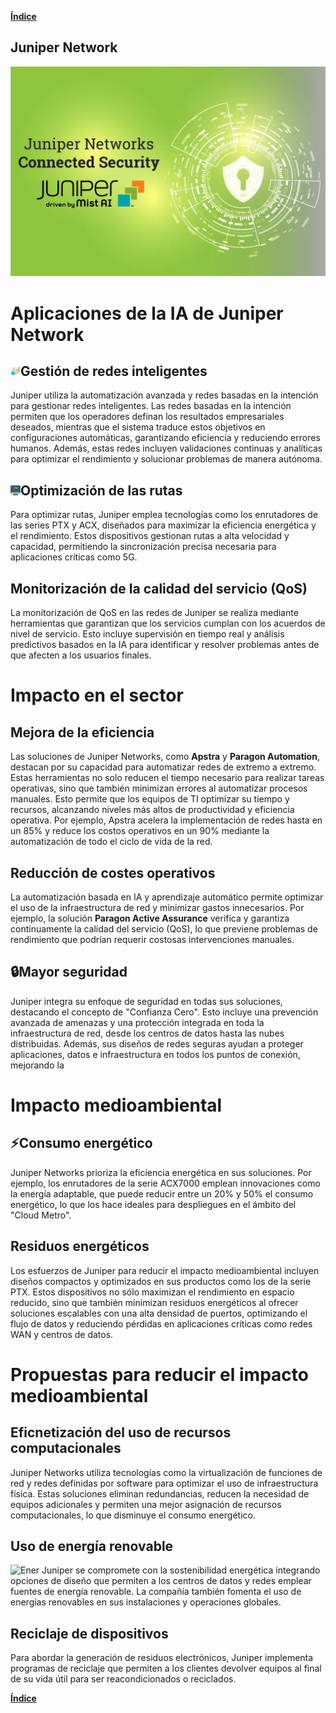 [**Índice**](/README.md)
## Juniper Network

![Logo](Logo.png)

# Aplicaciones de la IA de Juniper Network

 ## ![Gestion](gestion.png)Gestión de redes inteligentes

Juniper utiliza la automatización avanzada y redes basadas en la intención para gestionar redes inteligentes. Las redes basadas en la intención permiten que los operadores definan los resultados empresariales deseados, mientras que el sistema traduce estos objetivos en configuraciones automáticas, garantizando eficiencia y reduciendo errores humanos. Además, estas redes incluyen validaciones continuas y analíticas para optimizar el rendimiento y solucionar problemas de manera autónoma.

## ![Optimizacion](optimizacion.png)Optimización de las rutas

Para optimizar rutas, Juniper emplea tecnologías como los enrutadores de las series PTX y ACX, diseñados para maximizar la eficiencia energética y el rendimiento. Estos dispositivos gestionan rutas a alta velocidad y capacidad, permitiendo la sincronización precisa necesaria para aplicaciones críticas como 5G.

## Monitorización de la calidad del servicio (QoS)

La monitorización de QoS en las redes de Juniper se realiza mediante herramientas que garantizan que los servicios cumplan con los acuerdos de nivel de servicio. Esto incluye supervisión en tiempo real y análisis predictivos basados en la IA para identificar y resolver problemas antes de que afecten a los usuarios finales.

# Impacto en el sector

## Mejora de la eficiencia

Las soluciones de Juniper Networks, como **Apstra** y **Paragon Automation**, destacan por su capacidad para automatizar redes de extremo a extremo. Estas herramientas no solo reducen el tiempo necesario para realizar tareas operativas, sino que también minimizan errores al automatizar procesos manuales. Esto permite que los equipos de TI optimizar su tiempo y recursos, alcanzando niveles más altos de productividad y eficiencia operativa. Por ejemplo, Apstra acelera la implementación de redes hasta en un 85% y reduce los costos operativos en un 90% mediante la automatización de todo el ciclo de vida de la red.

## Reducción de costes operativos

La automatización basada en IA y aprendizaje automático permite optimizar el uso de la infraestructura de red y minimizar gastos innecesarios. Por ejemplo, la solución **Paragon Active Assurance** verifica y garantiza continuamente la calidad del servicio (QoS), lo que previene problemas de rendimiento que podrían requerir costosas intervenciones manuales.

## 🔒Mayor seguridad

Juniper integra su enfoque de seguridad en todas sus soluciones, destacando el concepto de "Confianza Cero". Esto incluye una prevención avanzada de amenazas y una protección integrada en toda la infraestructura de red, desde los centros de datos hasta las nubes distribuidas. Además, sus diseños de redes seguras ayudan a proteger aplicaciones, datos e infraestructura en todos los puntos de conexión, mejorando la 

# Impacto medioambiental 

## ⚡Consumo energético

Juniper Networks prioriza la eficiencia energética en sus soluciones. Por ejemplo, los enrutadores de la serie ACX7000 emplean innovaciones como la energía adaptable, que puede reducir entre un 20% y 50% el consumo energético, lo que los hace ideales para despliegues en el ámbito del "Cloud Metro".

## Residuos energéticos

Los esfuerzos de Juniper para reducir el impacto medioambiental incluyen diseños compactos y optimizados en sus productos como los de la serie PTX. Estos dispositivos no sólo maximizan el rendimiento en espacio reducido, sino que también minimizan residuos energéticos al ofrecer soluciones escalables con una alta densidad de puertos, optimizando el flujo de datos y reduciendo pérdidas en aplicaciones críticas como redes WAN y centros de datos​.

# Propuestas para reducir el impacto medioambiental 

## Eficnetización del uso de recursos computacionales

Juniper Networks utiliza tecnologías como la virtualización de funciones de red y redes definidas por software para optimizar el uso de infraestructura física. Estas soluciones eliminan redundancias, reducen la necesidad de equipos adicionales y permiten una mejor asignación de recursos computacionales, lo que disminuye el consumo energético. 

## Uso de energía renovable
![Ener](Ener.png)
Juniper se compromete con la sostenibilidad energética integrando opciones de diseño que permiten a los centros de datos y redes emplear fuentes de energía renovable. La compañía también fomenta el uso de energías renovables en sus instalaciones y operaciones globales.

## Reciclaje de dispositivos

Para abordar la generación de residuos electrónicos, Juniper implementa programas de reciclaje que permiten a los clientes devolver equipos al final de su vida útil para ser reacondicionados o reciclados.

[**Índice**](/README.md)
